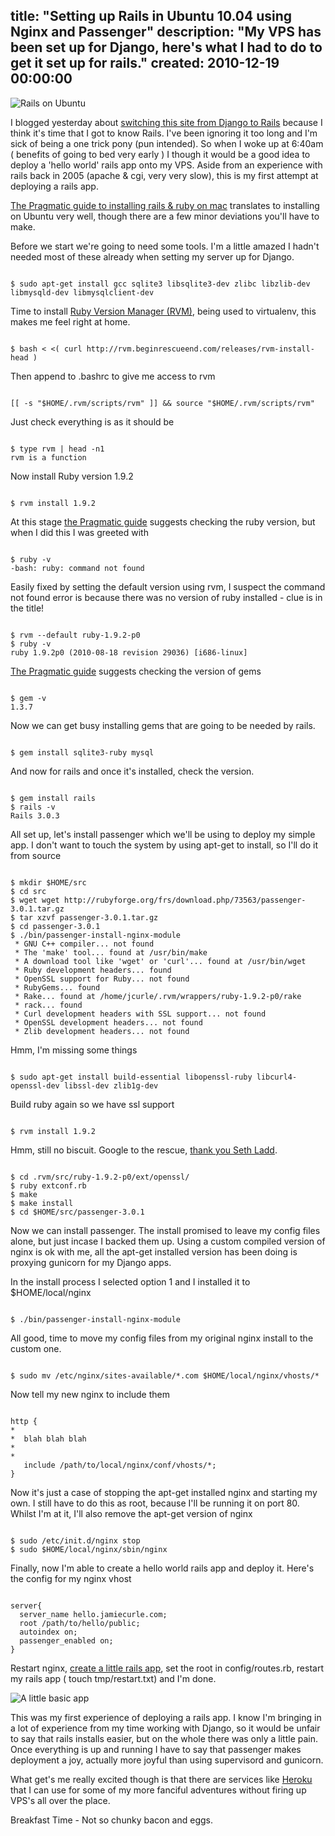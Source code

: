 title: "Setting up Rails in Ubuntu 10.04 using Nginx and Passenger"
description: "My VPS has been set up for Django, here's what I had to do to get it set up for rails."
created: 2010-12-19 00:00:00
---

![Rails on Ubuntu](http://media.jamiecurle.com/uploads/2010/12/19/blogimage/Rails_on_Ubuntu.850x600.jpg)

I blogged yesterday about [switching this site from Django to Rails](/blog/2010/12/django-rails.html) because I think it's time that I got to know Rails. I've been ignoring it too long and I'm sick of being a one trick pony (pun intended). So when I woke up at 6:40am ( benefits of going to bed very early ) I though it would be a good idea to deploy a 'hello world' rails app onto my VPS.  Aside from an experience with rails back in 2005 (apache & cgi, very very slow), this is my first attempt at deploying a rails app.

[The Pragmatic guide to installing rails & ruby on mac](http://pragmaticstudio.com/blog/2010/9/23/install-rails-ruby-mac)  translates to installing on Ubuntu very well, though there are a few minor deviations you'll have to make.

Before we start we're going to need some tools. I'm a little amazed I hadn't needed most of these already when setting my server up for Django.

<code lang="bash">
$ sudo apt-get install gcc sqlite3 libsqlite3-dev zlibc libzlib-dev libmysqld-dev libmysqlclient-dev
</code>

Time to install [Ruby Version Manager (RVM)](http://rvm.beginrescueend.com/), being used to virtualenv, this makes me feel right at home.

<code lang="bash">
$ bash < <( curl http://rvm.beginrescueend.com/releases/rvm-install-head )
</code>

Then append to .bashrc to give me access to rvm

<code lang="bash">
[[ -s "$HOME/.rvm/scripts/rvm" ]] && source "$HOME/.rvm/scripts/rvm"
</code>

Just check everything is as it should be

<code lang="bash">
$ type rvm | head -n1
rvm is a function
</code>

Now install Ruby version 1.9.2

<code lang="bash">
$ rvm install 1.9.2
</code>

At this stage [the Pragmatic guide](http://pragmaticstudio.com/blog/2010/9/23/install-rails-ruby-mac) suggests checking the ruby version, but when I did this I was greeted with 

<code lang="bash">
$ ruby -v
-bash: ruby: command not found
</code>

Easily fixed by setting the default version using rvm, I suspect the command not found error is because there was no version of ruby installed  - clue is in the title!

<code lang="bash">
$ rvm --default ruby-1.9.2-p0
$ ruby -v
ruby 1.9.2p0 (2010-08-18 revision 29036) [i686-linux]
</code>

[The Pragmatic guide](http://pragmaticstudio.com/blog/2010/9/23/install-rails-ruby-mac) suggests checking the version of gems

<code lang="bash">
$ gem -v
1.3.7
</code>

Now we can get busy installing gems that are going to be needed by rails.

<code lang="bash">
$ gem install sqlite3-ruby mysql
</code>

And now for rails and once it's installed, check the version.

<code lang="bash">
$ gem install rails
$ rails -v
Rails 3.0.3
</code>

All set up, let's install passenger which we'll be using to deploy my simple app.  I don't want to touch the system by using apt-get to install, so I'll do it from source

<code lang="bash">
$ mkdir $HOME/src
$ cd src
$ wget wget http://rubyforge.org/frs/download.php/73563/passenger-3.0.1.tar.gz
$ tar xzvf passenger-3.0.1.tar.gz
$ cd passenger-3.0.1
$ ./bin/passenger-install-nginx-module
 * GNU C++ compiler... not found
 * The 'make' tool... found at /usr/bin/make
 * A download tool like 'wget' or 'curl'... found at /usr/bin/wget
 * Ruby development headers... found
 * OpenSSL support for Ruby... not found
 * RubyGems... found
 * Rake... found at /home/jcurle/.rvm/wrappers/ruby-1.9.2-p0/rake
 * rack... found
 * Curl development headers with SSL support... not found
 * OpenSSL development headers... not found
 * Zlib development headers... not found
</code>

Hmm, I'm missing some things

<code lang="bash">
$ sudo apt-get install build-essential libopenssl-ruby libcurl4-openssl-dev libssl-dev zlib1g-dev
</code>

Build ruby again so we have ssl support

<code lang="bash">
$ rvm install 1.9.2
</code>

Hmm, still no biscuit. Google to the rescue, [thank you Seth Ladd](http://blog.sethladd.com/2007/03/installing-openssl-support-for-ruby-on.html).

<code lang="bash">
$ cd .rvm/src/ruby-1.9.2-p0/ext/openssl/
$ ruby extconf.rb
$ make
$ make install 
$ cd $HOME/src/passenger-3.0.1
</code>

Now we can install passenger. The install promised to leave my config files alone, but just incase I backed them up. Using a custom compiled version of nginx is ok with me, all the apt-get installed version has been doing is proxying gunicorn for my Django apps.  

In the install process I selected option 1 and I installed it to $HOME/local/nginx

<code lang="bash">
$ ./bin/passenger-install-nginx-module
</code>

All good, time to move my config files from my original nginx install to the custom one.

<code lang="bash">
$ sudo mv /etc/nginx/sites-available/*.com $HOME/local/nginx/vhosts/*
</code>

Now tell my new nginx to include them

<code lang="javascript">
http {
*
*  blah blah blah
*
*
   include /path/to/local/nginx/conf/vhosts/*;
}
</code>

Now it's just a case of stopping the apt-get installed nginx and starting my own. I still have to do this as root,  because I'll be running it on port 80. Whilst I'm at it, I'll also remove the apt-get version of nginx

<code lang="bash">
$ sudo /etc/init.d/nginx stop
$ sudo $HOME/local/nginx/sbin/nginx
</code>

Finally, now I'm able to create a hello world rails app and deploy it. Here's the config for my nginx vhost

<code lang="javascript">
server{
  server_name hello.jamiecurle.com;
  root /path/to/hello/public;
  autoindex on;
  passenger_enabled on;
}
</code>

Restart nginx,  [create a little rails app](//hello.jamiecurle.com/), set the root in config/routes.rb, restart my rails app ( touch tmp/restart.txt) and I'm done.

![A little basic app](http://media.jamiecurle.com/uploads/2010/12/19/blogimage/A_little_basic_app.850x600.jpg)

This was my first experience of deploying a rails app. I know I'm bringing in a lot of experience from my time working with Django, so it would be unfair to say that rails installs easier, but on the whole there was only a little pain. Once everything is up and running I have to say that passenger makes deployment a joy, actually more joyful than using supervisord and gunicorn. 

What get's me really excited though is that there are services like [Heroku](http://heroku.com/) that I can use for some of my more fanciful adventures without firing up VPS's all over the place.

Breakfast Time - Not so chunky bacon and eggs.
